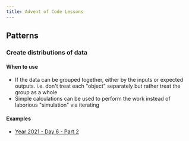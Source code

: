 ```yaml
---
title: Advent of Code Lessons
---
```


## Patterns

### Create distributions of data

#### When to use

- If the data can be grouped together, either by the inputs or expected outputs. i.e. don't treat each "object" separately but rather treat the group as a whole
- Simple calculations can be used to perform the work instead of laborious "simulation" via iterating

#### Examples

- [Year 2021 - Day 6 - Part 2](https://github.com/marjamis/advent-of-code/blob/main/internal/pkg/advent2021/day6.go#L58-L82)
